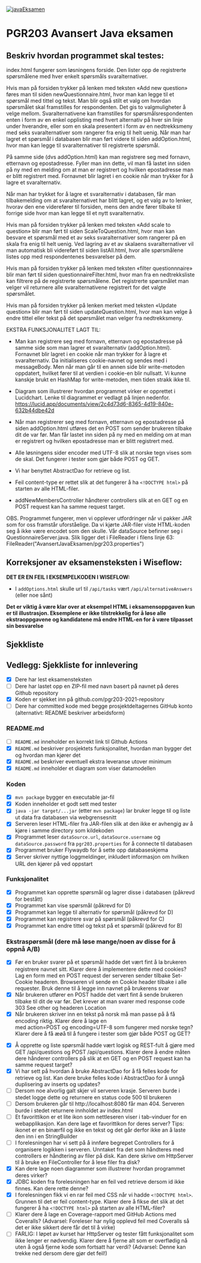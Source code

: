[![javaEksamen](https://github.com/kristiania-pgr203-2021/pgr203-exam-java-2021/actions/workflows/maven.yml/badge.svg)](https://github.com/kristiania-pgr203-2021/pgr203-exam-java-2021/actions/workflows/maven.yml)

# PGR203 Avansert Java eksamen


## Beskriv hvordan programmet skal testes:
index.html fungerer som løsningens forside. Den lister opp de registrerte spørsmålene med hver enkelt spørsmåls svaralternativer.

Hvis man på forsiden trykker på lenken med teksten «Add new question» føres man til siden newQuestionnaire.html, hvor man kan legge 
til et spørsmål med tittel og tekst. Man blir også stilt et valg om hvordan spørsmålet skal framstilles for respondenten.
Det gis to valgmuligheter å velge mellom. Svaralternativene kan framstilles for spørsmålsrespondenten enten i form av 
en enkel opplisting med hvert alternativ på hver sin linje under hverandre, eller som en skala presentert i form av en nedtrekksmeny
med seks svaralternativer som rangerer fra enig til helt uenig. 
Når man har lagret et spørsmål i databasen blir man ført videre til siden addOption.html, hvor man kan legge til svaralternativer til 
registrerte spørsmål.

På samme side (dvs addOption.html) kan man registrere seg med fornavn, etternavn og epostadresse. 
Fyller man inn dette, vil man få lastet inn siden på ny med en melding om at man er registrert og hvilken 
epostadresse man er blitt registrert med. Fornavnet blir lagret i en cookie når man trykker for å lagre et svaralternativ.

Når man har trykket for å lagre et svaralternativ i databasen, får man tilbakemelding om at svaralternativet har blitt lagret, og et valg 
av to lenker, hvorav den ene viderefører til forsiden, mens den andre fører tilbake til forrige side hvor man kan legge til et 
nytt svaralternativ.

Hvis man på forsiden trykker på lenken med teksten «Add scale to question» blir man ført til siden ScaleToQuestion.html, hvor man
kan besvare et spørsmål med et av seks svaralternativer som rangerer på en skala fra enig til helt uenig.
Ved lagring av et av skalaens svaralternativer vil man automatisk bli videreført til siden listAll.html, hvor alle spørsmålene listes opp
med respondentenes besvarelser på dem.

Hvis man på forsiden trykker på lenken med teksten «filter questionnnaire» blir man ført til siden questionnaireFilter.html, hvor man 
fra en nedtrekksliste kan filtrere på de registrerte spørsmålene. Det registrerte spørsmålet man velger vil returnere alle svaralternativene
registrert for det valgte spørsmålet.

Hvis man på forsiden trykker på lenken merket med teksten «Update question» blir man ført til siden updateQuestion.html, hvor man kan velge 
å endre tittel eller tekst på det spørsmålet man velger fra nedtrekksmeny.

EKSTRA FUNKSJONALITET LAGT TIL:
* Man kan registrere seg med fornavn, etternavn og epostadresse på samme side som man lagrer et svaralternativ (addOption.html).
Fornavnet blir lagret i en cookie når man trykker for å lagre et svaralternativ.
Da initialiseres cookie-navnet og sendes med i messageBody. Men når man går til en annen side blir write-metoden oppdatert, hvilket fører
til at verdien i cookie-en blir nullsatt. Vi kunne kanskje brukt en HashMap for write-metoden, men tiden strakk ikke til.

* Diagram som illustrerer hvordan programmet virker er opprettet i Lucidchart. Lenke til diagrammet er vedlagt på linjen nedenfor.
  https://lucid.app/documents/view/2c4d73d6-8365-4d19-840e-632b44dbe42d

* Når man registrerer seg med fornavn, etternavn og epostadresse på siden addOption.html utføres det en POST som sender brukeren
tilbake dit de var før. Man får lastet inn siden på ny med en melding om at man er registrert og hvilken epostadresse man er 
blitt registrert med.

* Alle løsningens sider encoder med UTF-8 slik at norske tegn vises som de skal. Det fungerer i tester som gjør både POST og GET.

* Vi har benyttet AbstractDao for retrieve og list.

* Feil content-type er rettet slik at det fungerer å ha `<!DOCTYPE html>` på starten av alle HTML-filer.

* addNewMembersController håndterer controllers slik at en GET og en POST request kan ha samme request target.

OBS. Programmet fungerer, men vi opplever utfordringer når vi pakker JAR som for oss framstår uforståelige. Da vi kjørte JAR-filer viste HTML-koden seg å ikke være encodet som den skulle. Vår dataSource befinner seg i QuestionnaireServer.java. 
Slik ligger det i FileReader i filens linje 63: FileReader("AvansertJavaEksamen/pgr203.properties")


## Korreksjoner av eksamensteksten i Wiseflow:

**DET ER EN FEIL I EKSEMPELKODEN I WISEFLOW:**

* I `addOptions.html` skulle url til `/api/tasks` vært `/api/alternativeAnswers` (eller noe sånt)

**Det er viktig å være klar over at eksempel HTML i eksamensoppgaven kun er til illustrasjon. Eksemplene er ikke tilstrekkelig for å løse alle ekstraoppgavene og kandidatene må endre HTML-en for å være tilpasset sin besvarelse**


## Sjekkliste

## Vedlegg: Sjekkliste for innlevering

* [x] Dere har lest eksamensteksten
* [ ] Dere har lastet opp en ZIP-fil med navn basert på navnet på deres Github repository
* [x] Koden er sjekket inn på github.com/pgr203-2021-repository
* [ ] Dere har committed kode med begge prosjektdeltagernes GitHub konto (alternativt: README beskriver arbeidsform)

### README.md

* [ ] `README.md` inneholder en korrekt link til Github Actions
* [x] `README.md` beskriver prosjektets funksjonalitet, hvordan man bygger det og hvordan man kjører det
* [x] `README.md` beskriver eventuell ekstra leveranse utover minimum
* [x] `README.md` inneholder et diagram som viser datamodellen

### Koden

* [x] `mvn package` bygger en executable jar-fil
* [x] Koden inneholder et godt sett med tester
* [x] `java -jar target/...jar` (etter `mvn package`) lar bruker legge til og liste ut data fra databasen via webgrensesnitt
* [x] Serveren leser HTML-filer fra JAR-filen slik at den ikke er avhengig av å kjøre i samme directory som kildekoden
* [x] Programmet leser `dataSource.url`, `dataSource.username` og `dataSource.password` fra `pgr203.properties` for å connecte til databasen
* [x] Programmet bruker Flywaydb for å sette opp databaseskjema
* [x] Server skriver nyttige loggmeldinger, inkludert informasjon om hvilken URL den kjører på ved oppstart

### Funksjonalitet

* [x] Programmet kan opprette spørsmål og lagrer disse i databasen (påkrevd for bestått)
* [x] Programmet kan vise spørsmål (påkrevd for D)
* [x] Programmet kan legge til alternativ for spørsmål (påkrevd for D)
* [x] Programmet kan registrere svar på spørsmål (påkrevd for C)
* [x] Programmet kan endre tittel og tekst på et spørsmål (påkrevd for B)

### Ekstraspørsmål (dere må løse mange/noen av disse for å oppnå A/B)

* [x] Før en bruker svarer på et spørsmål hadde det vært fint å la brukeren registrere navnet sitt. Klarer dere å implementere dette med cookies? Lag en form med en POST request der serveren sender tilbake Set-Cookie headeren. Browseren vil sende en Cookie header tilbake i alle requester. Bruk denne til å legge inn navnet på brukerens svar
* [x] Når brukeren utfører en POST hadde det vært fint å sende brukeren tilbake til dit de var før. Det krever at man svarer med response code 303 See other og headeren Location
* [x] Når brukeren skriver inn en tekst på norsk må man passe på å få encoding riktig. Klarer dere å lage en <form> med action=POST og encoding=UTF-8 som fungerer med norske tegn? Klarer dere å få æøå til å fungere i tester som gjør både POST og GET?
* [x] Å opprette og liste spørsmål hadde vært logisk og REST-fult å gjøre med GET /api/questions og POST /api/questions. Klarer dere å endre måten dere hånderer controllers på slik at en GET og en POST request kan ha samme request target?
* [x] Vi har sett på hvordan å bruke AbstractDao for å få felles kode for retrieve og list. Kan dere bruke felles kode i AbstractDao for å unngå duplisering av inserts og updates?
* [ ] Dersom noe alvorlig galt skjer vil serveren krasje. Serveren burde i stedet logge dette og returnere en status code 500 til brukeren
* [ ] Dersom brukeren går til http://localhost:8080 får man 404. Serveren burde i stedet returnere innholdet av index.html
* [ ] Et favorittikon er et lite ikon som nettleseren viser i tab-vinduer for en webapplikasjon. Kan dere lage et favorittikon for deres server? Tips: ikonet er en binærfil og ikke en tekst og det går derfor ikke an å laste den inn i en StringBuilder
* [ ] I forelesningen har vi sett på å innføre begrepet Controllers for å organisere logikken i serveren. Unntaket fra det som håndteres med controllers er håndtering av filer på disk. Kan dere skrive om HttpServer til å bruke en FileController for å lese filer fra disk?
* [x] Kan dere lage noen diagrammer som illustrerer hvordan programmet deres virker?
* [x] JDBC koden fra forelesningen har en feil ved retrieve dersom id ikke finnes. Kan dere rette denne?
* [x] I forelesningen fikk vi en rar feil med CSS når vi hadde `<!DOCTYPE html>`. Grunnen til det er feil content-type. Klarer dere å fikse det slik at det fungerer å ha `<!DOCTYPE html>` på starten av alle HTML-filer?
* [ ] Klarer dere å lage en Coverage-rapport med GitHub Actions med Coveralls? (Advarsel: Foreleser har nylig opplevd feil med Coveralls så det er ikke sikkert dere får det til å virke)
* [ ] FARLIG: I løpet av kurset har HttpServer og tester fått funksjonalitet som ikke lenger er nødvendig. Klarer dere å fjerne alt som er overflødig nå uten å også fjerne kode som fortsatt har verdi? (Advarsel: Denne kan trekke ned dersom dere gjør det feil!)
